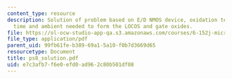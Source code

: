 ```yaml
---
content_type: resource
description: Solution of problem based on E/D NMOS device, oxidation temperature,
  time and ambient needed to form the LOCOS and gate oxides.
file: https://ol-ocw-studio-app-qa.s3.amazonaws.com/courses/6-152j-micro-nano-processing-technology-fall-2005/e7c3afb7f6e0efd0ad962c80b501df08_ps8_solution.pdf
file_type: application/pdf
parent_uid: 99fb61fe-b389-69a1-5a10-f0b7d3669d65
resourcetype: Document
title: ps8_solution.pdf
uid: e7c3afb7-f6e0-efd0-ad96-2c80b501df08
---
```

